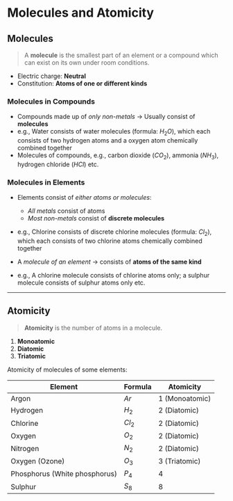 # Molecules and Atomicity

## Molecules

> A **molecule** is the smallest part of an element or a compound which can exist on its own under room conditions.

- Electric charge: **Neutral**
- Constitution: **Atoms of one or different kinds**

### Molecules in Compounds

- Compounds made up of *only non-metals* → Usually consist of **molecules**
- e.g., Water consists of water molecules (formula: $H_2O$), which each consists of two hydrogen atoms and a oxygen atom chemically combined together
- Molecules of compounds, e.g., carbon dioxide ($CO_2$), ammonia ($NH_3$), hydrogen chloride ($HCl$) etc.

### Molecules in Elements

- Elements consist of *either atoms or molecules*:
  - *All metals* consist of atoms
  - *Most non-metals* consist of **discrete molecules**
- e.g., Chlorine consists of discrete chlorine molecules (formula: $Cl_2$), which each consists of two chlorine atoms chemically combined together

- A *molecule of an element* → consists of **atoms of the same kind**
- e.g., A chlorine molecule consists of chlorine atoms only; a sulphur molecule consists of sulphur atoms only etc.

---

## Atomicity

> **Atomicity** is the number of atoms in a molecule.

1. **Monoatomic**
2. **Diatomic**
3. **Triatomic**

Atomicity of molecules of some elements:

| Element                       | Formula | Atomicity      |
| ----------------------------- | ------- | -------------- |
| Argon                         | $Ar$    | 1 (Monoatomic) |
| Hydrogen                      | $H_2$   | 2 (Diatomic)   |
| Chlorine                      | $Cl_2$  | 2 (Diatomic)   |
| Oxygen                        | $O_2$   | 2 (Diatomic)   |
| Nitrogen                      | $N_2$   | 2 (Diatomic)   |
| Oxygen (Ozone)                | $O_3$   | 3 (Triatomic)  |
| Phosphorus (White phosphorus) | $P_4$   | 4              |
| Sulphur                       | $S_8$   | 8              |
